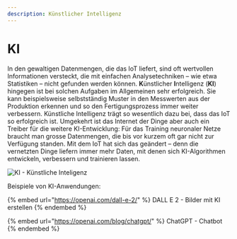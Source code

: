 ```yaml
---
description: Künstlicher Intelligenz
---
```


# KI

In den gewaltigen Datenmengen, die das IoT liefert, sind oft wertvollen Informationen versteckt, die mit einfachen Analysetechniken – wie etwa Statistiken – nicht gefunden werden können. **K**ünstlicher **I**ntelligenz (**KI**) hingegen ist bei solchen Aufgaben im Allgemeinen sehr erfolgreich. Sie kann beispielsweise selbstständig Muster in den Messwerten aus der Produktion erkennen und so den Fertigungsprozess immer weiter verbessern. Künstliche Intelligenz trägt so wesentlich dazu bei, dass das IoT so erfolgreich ist. Umgekehrt ist das Internet der Dinge aber auch ein Treiber für die weitere KI-Entwicklung: Für das Training neuronaler Netze braucht man grosse Datenmengen, die bis vor kurzem oft gar nicht zur Verfügung standen. Mit dem IoT hat sich das geändert – denn die vernetzten Dinge liefern immer mehr Daten, mit denen sich KI-Algorithmen entwickeln, verbessern und trainieren lassen.

![KI - Künstliche Inteligenz](../../.gitbook/assets/gehirn\_KI.jpg)

Beispiele von KI-Anwendungen:

{% embed url="https://openai.com/dall-e-2/" %}
DALL E 2 - Bilder mit KI erstellen
{% endembed %}

{% embed url="https://openai.com/blog/chatgpt/" %}
ChatGPT - Chatbot
{% endembed %}

